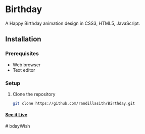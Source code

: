 # Birthday

A Happy Birthday animation design in CSS3, HTML5, JavaScript.

## Installation

### Prerequisites
- Web browser
- Text editor

### Setup
1. Clone the repository
   ```bash
   git clone https://github.com/randillasith/Birthday.git
   
#### [See it Live](https://randillasith.github.io/Birthday/)

#   b d a y W i s h  
 